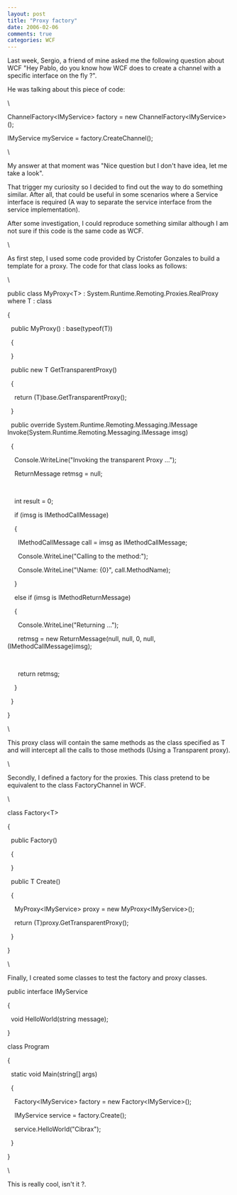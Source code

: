 ```yaml
---
layout: post
title: "Proxy factory"
date: 2006-02-06
comments: true
categories: WCF
---
```


Last week, Sergio, a friend of mine asked me the following question
about WCF "Hey Pablo, do you know how WCF does to create a channel with
a specific interface on the fly ?".

He was talking about this piece of code:

\

ChannelFactory\<IMyService\> factory = new
ChannelFactory\<IMyService\>();

IMyService myService = factory.CreateChannel();

\

My answer at that moment was "Nice question but I don't have idea, let
me take a look".

That trigger my curiosity so I decided to find out the way to do
something similar. After all, that could be useful in some scenarios
where a Service interface is required (A way to separate the service
interface from the service implementation).

After some investigation, I could reproduce something similar although I
am not sure if this code is the same code as WCF.

\

As first step, I used some code provided by Cristofer Gonzales to build
a template for a proxy. The code for that class looks as follows:

\

public class MyProxy\<T\> : System.Runtime.Remoting.Proxies.RealProxy
where T : class

{

  public MyProxy() : base(typeof(T))

  {

  }

  public new T GetTransparentProxy()

  {

    return (T)base.GetTransparentProxy();

  }

  public override System.Runtime.Remoting.Messaging.IMessage
Invoke(System.Runtime.Remoting.Messaging.IMessage imsg)

  {  

    Console.WriteLine("Invoking the transparent Proxy ...");

    ReturnMessage retmsg = null;

   

    int result = 0;

    if (imsg is IMethodCallMessage)

    {

      IMethodCallMessage call = imsg as IMethodCallMessage;

      Console.WriteLine("Calling to the method:");

      Console.WriteLine("\\Name: {0}", call.MethodName);

    }

    else if (imsg is IMethodReturnMessage)

    {

      Console.WriteLine("Returning ...");

      retmsg = new ReturnMessage(null, null, 0, null,
(IMethodCallMessage)imsg);

    

      return retmsg;

    }

  }

}

\

This proxy class will contain the same methods as the class specified as
T and will intercept all the calls to those methods (Using a Transparent
proxy).

\

Secondly, I defined a factory for the proxies. This class pretend to be
equivalent to the class FactoryChannel in WCF.

\

class Factory\<T\>

{

  public Factory()

  {

  }

  public T Create()

  {

    MyProxy\<IMyService\> proxy = new MyProxy\<IMyService\>();

    return (T)proxy.GetTransparentProxy();

  }

}

\

Finally, I created some classes to test the factory and proxy classes.

public interface IMyService

{

  void HelloWorld(string message);

}

class Program

{

  static void Main(string[] args)

  {

    Factory\<IMyService\> factory = new Factory\<IMyService\>();

    IMyService service = factory.Create();

    service.HelloWorld("Cibrax");

  }

}

\

This is really cool, isn't it ?.



